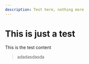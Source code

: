 ```yaml
---
description: Test here, nothing more
---
```


# This is just a test

This is the test content&#x20;

> adadasdasda
